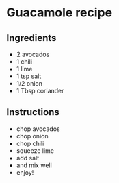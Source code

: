 # Guacamole recipe


## Ingredients

- 2 avocados
- 1 chili
- 1 lime
- 1 tsp salt
- 1/2 onion
- 1 Tbsp coriander


## Instructions

- chop avocados
- chop onion
- chop chili
- squeeze lime
- add salt
- and mix well
- enjoy!
